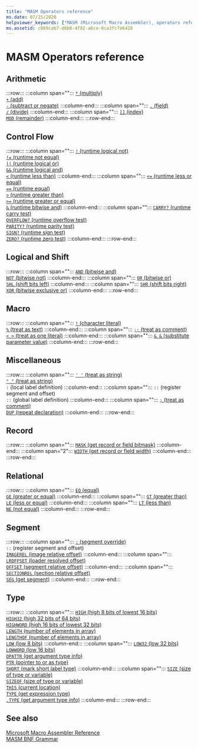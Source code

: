 ```yaml
---
title: "MASM Operators reference"
ms.date: 07/15/2020
helpviewer_keywords: ["MASM (Microsoft Macro Assembler), operators reference", "operators [MASM]"]
ms.assetid: c069cab7-d6b0-4f82-a6ce-0ca3fc7e6428
---
```

# MASM Operators reference

## Arithmetic

:::row:::
   :::column span="":::
      [`*` (multiply)](operator-multiply.md)<br/>[`+` (add)](operator-add.md)<br/>[`-` (subtract or negate)](operator-subtract-2.md)
   :::column-end:::
   :::column span="":::
      [`.` (field)](operator-dot.md)<br/>[`/` (divide)](operator-subtract-1.md)
   :::column-end:::
   :::column span="":::
      [`[]` (index)](operator-brackets.md)<br/>[`MOD` (remainder)](operator-mod.md)
   :::column-end:::
:::row-end:::

## Control Flow

:::row:::
   :::column span="":::
      [`!` (runtime logical not)](operator-logical-not-masm-run-time.md)<br/>[`!=` (runtime not equal)](operator-not-equal-masm.md)<br/>[`||` (runtime logical or)](operator-logical-or.md)<br/>[`&&` (runtime logical and)](operator-logical-and-masm-run-time.md)<br/>[`<` (runtime less than)](operator-less-than-masm-run-time.md)
   :::column-end:::
   :::column span="":::
      [`<=` (runtime less or equal)](operator-less-or-equal-masm-run-time.md)<br/>[`==` (runtime equal)](operator-equal-masm-run-time.md)<br/>[`>` (runtime greater than)](operator-greater-than-masm-run-time.md)<br/>[`>=` (runtime greater or equal)](operator-greater-or-equal-masm-run-time.md)<br/>[`&` (runtime bitwise and)](operator-bitwise-and.md)
   :::column-end:::
   :::column span="":::
      [`CARRY?` (runtime carry test)](operator-carry-q.md)<br/>[`OVERFLOW?` (runtime overflow test)](operator-overflow-q.md)<br/>[`PARITY?` (runtime parity test)](operator-parity-q.md)<br/>[`SIGN?` (runtime sign test)](operator-sign-q.md)<br/>[`ZERO?` (runtime zero test)](operator-zero-q.md)
   :::column-end:::
:::row-end:::

## Logical and Shift

:::row:::
   :::column span="":::
      [`AND` (bitwise and)](operator-and.md)<br/>[`NOT` (bitwise not)](operator-not.md)
   :::column-end:::
   :::column span="":::
      [`OR` (bitwise or)](operator-or.md)<br/>[`SHL` (shift bits left)](operator-shl.md)
   :::column-end:::
   :::column span="":::
      [`SHR` (shift bits right)](operator-shr.md)<br/>[`XOR` (bitwise exclusive or)](operator-xor.md)
   :::column-end:::
:::row-end:::

## Macro

:::row:::
   :::column span="":::
      [`!` (character literal)](operator-logical-not-masm.md)<br/>[`%` (treat as text)](operator-percent.md)
   :::column-end:::
   :::column span="":::
      [`;;` (treat as comment)](operator-semicolons.md)<br/>[`< >` (treat as one literal)](operator-literal.md)
   :::column-end:::
   :::column span="":::
      [`& &` (substitute parameter value)](operator-logical-and-masm.md)
   :::column-end:::
:::row-end:::

## Miscellaneous

:::row:::
   :::column span="":::
      [`' '` (treat as string)](operator-single-quote.md)<br/>[`" "` (treat as string)](operator-double-quote.md)<br/>`:` (local label definition)
   :::column-end:::
   :::column span="":::
      `::` (register segment and offset)<br/>`::` (global label definition)
   :::column-end:::
   :::column span="":::
      [`;` (treat as comment)](operator-semicolon.md)<br/>[`DUP` (repeat declaration)](operator-dup.md)
   :::column-end:::
:::row-end:::

## Record

:::row:::
   :::column span="":::
      [`MASK` (get record or field bitmask)](operator-mask.md)
   :::column-end:::
   :::column span="2":::
      [`WIDTH` (get record or field width)](operator-width.md)
   :::column-end:::
:::row-end:::

## Relational

:::row:::
   :::column span="":::
      [`EQ` (equal)](operator-eq.md)<br/>[`GE` (greater or equal)](operator-ge.md)
   :::column-end:::
   :::column span="":::
      [`GT` (greater than)](operator-gt.md)<br/>[`LE` (less or equal)](operator-le.md)
   :::column-end:::
   :::column span="":::
      [`LT` (less than)](operator-lt.md)<br/>[`NE` (not equal)](operator-ne.md)
   :::column-end:::
:::row-end:::

## Segment

:::row:::
   :::column span="":::
      [`:` (segment override)](operator-colon.md)<br/>`::` (register segment and offset)<br/>[`IMAGEREL` (image relative offset)](operator-imagerel.md)
   :::column-end:::
   :::column span="":::
      [`LROFFSET` (loader resolved offset)](operator-lroffset.md)<br/>[`OFFSET` (segment relative offset)](operator-offset.md)
   :::column-end:::
   :::column span="":::
      [`SECTIONREL` (section relative offset)](operator-sectionrel.md)<br/>[`SEG` (get segment)](operator-seg.md)
   :::column-end:::
:::row-end:::

## Type

:::row:::
   :::column span="":::
      [`HIGH` (high 8 bits of lowest 16 bits)](operator-high.md)<br/>[`HIGH32` (high 32 bits of 64 bits)](operator-high32.md)<br/>[`HIGHWORD` (high 16 bits of lowest 32 bits)](operator-highword.md)<br/>[`LENGTH` (number of elements in array)](operator-length.md)<br/>[`LENGTHOF` (number of elements in array)](operator-lengthof.md)<br/>[`LOW` (low 8 bits)](operator-low.md)
   :::column-end:::
   :::column span="":::
      [`LOW32` (low 32 bits)](operator-low32.md)<br/>[`LOWWORD` (low 16 bits)](operator-lowword.md)<br/>[`OPATTR` (get argument type info)](operator-opattr.md)<br/>[`PTR` (pointer to or as type)](operator-ptr.md)<br/>[`SHORT` (mark short label type)](operator-short.md)
   :::column-end:::
   :::column span="":::
      [`SIZE` (size of type or variable)](operator-size.md)<br/>[`SIZEOF` (size of type or variable)](operator-sizeof.md)<br/>[`THIS` (current location)](operator-this.md)<br/>[`TYPE` (get expression type)](operator-type.md)<br/>[`.TYPE` (get argument type info)](operator-dot-type.md)
   :::column-end:::
:::row-end:::

## See also

[Microsoft Macro Assembler Reference](microsoft-macro-assembler-reference.md)\
[MASM BNF Grammar](masm-bnf-grammar.md)

